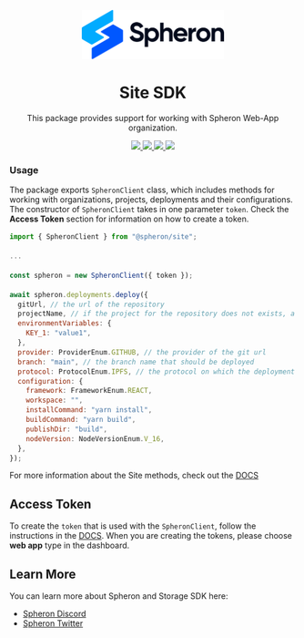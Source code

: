 <p align="center">
  <picture>
    <source media="(prefers-color-scheme: dark)" srcset="https://github.com/spheronFdn/sdk/blob/main/.github/assets/spheron-logo-dark.svg">
    <source media="(prefers-color-scheme: light)" srcset="https://github.com/spheronFdn/sdk/blob/main/.github/assets/spheron-logo.svg">
    <img alt="Spheron" src="https://github.com/spheronFdn/sdk/blob/main/.github/assets/spheron-logo.svg" width="250">
  </picture>
</p>

<h1 align="center">Site SDK</h1>

<p align="center">
  This package provides support for working with Spheron Web-App organization.
</p>

<p align="center">  
  <a href="https://www.npmjs.com/package/@spheron/storage" target="_blank" rel="noreferrer">
    <img src="https://img.shields.io/static/v1?label=npm&message=v1.0.0&color=green" />
  </a>
  <a href="https://github.com/spheronFdn/sdk/blob/main/LICENSE" target="_blank" rel="noreferrer">
    <img src="https://img.shields.io/static/v1?label=license&message=Apache%202.0&color=red" />
  </a>
  <a href="https://discord.com/invite/ahxuCtm" target="_blank" rel="noreferrer">
    <img src="https://img.shields.io/static/v1?label=community&message=discord&color=blue" />
  </a>
  <a href="https://twitter.com/SpheronFdn" target="_blank" rel="noreferrer">
    <img src="https://img.shields.io/twitter/url/https/twitter.com/cloudposse.svg?style=social&label=Follow%20%40SpheronFdn" />
  </a>
</p>

### Usage

The package exports `SpheronClient` class, which includes methods for working with organizations, projects, deployments and their configurations. The constructor of `SpheronClient` takes in one parameter `token`. Check the **Access Token** section for information on how to create a token.

```js
import { SpheronClient } from "@spheron/site";

...

const spheron = new SpheronClient({ token });

await spheron.deployments.deploy({
  gitUrl, // the url of the repository
  projectName, // if the project for the repository does not exists, a new project will be created with this name
  environmentVariables: {
    KEY_1: "value1",
  },
  provider: ProviderEnum.GITHUB, // the provider of the git url
  branch: "main", // the branch name that should be deployed
  protocol: ProtocolEnum.IPFS, // the protocol on which the deployment should be uploaded
  configuration: {
    framework: FrameworkEnum.REACT,
    workspace: "",
    installCommand: "yarn install",
    buildCommand: "yarn build",
    publishDir: "build",
    nodeVersion: NodeVersionEnum.V_16,
  },
});
```

For more information about the Site methods, check out the [DOCS](https://docs.spheron.network/sdk/site/)

## Access Token

To create the `token` that is used with the `SpheronClient`, follow the instructions in the [DOCS](https://docs.spheron.network/rest-api/#creating-an-access-token). When you are creating the tokens, please choose **web app** type in the dashboard.

## Learn More

You can learn more about Spheron and Storage SDK here:

- [Spheron Discord](https://discord.com/invite/ahxuCtm)
- [Spheron Twitter](https://twitter.com/SpheronFdn)
